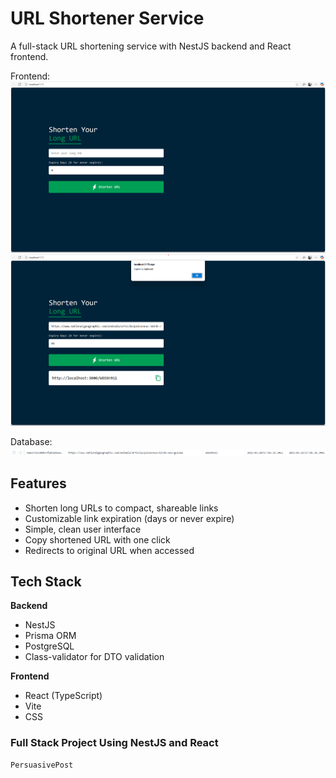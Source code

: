 # URL Shortener Service

A full-stack URL shortening service with NestJS backend and React frontend.

Frontend:
![1747760680241](image/README/1747760680241.png)
![1747760842796](image/README/1747760842796.png)

Database:
![1747760871829](image/README/1747760871829.png)

## Features

- Shorten long URLs to compact, shareable links
- Customizable link expiration (days or never expire)
- Simple, clean user interface
- Copy shortened URL with one click
- Redirects to original URL when accessed

## Tech Stack

**Backend**

- NestJS
- Prisma ORM
- PostgreSQL
- Class-validator for DTO validation

**Frontend**

- React (TypeScript)
- Vite
- CSS

### Full Stack Project Using NestJS and React

```sql
PersuasivePost
```

